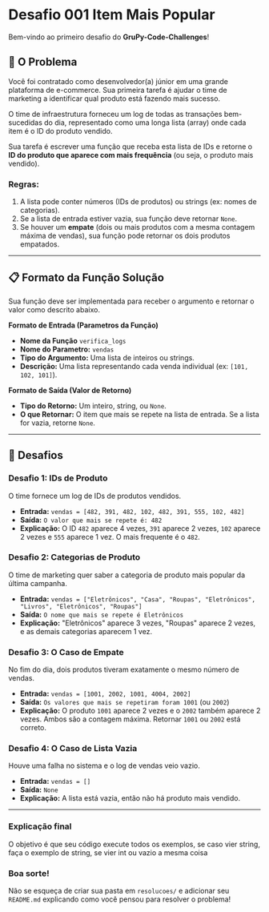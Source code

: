 # Desafio 001 Item Mais Popular

Bem-vindo ao primeiro desafio do **GruPy-Code-Challenges**!

## 📝 O Problema

Você foi contratado como desenvolvedor(a) júnior em uma grande plataforma de e-commerce. Sua primeira tarefa é ajudar o time de marketing a identificar qual produto está fazendo mais sucesso.

O time de infraestrutura forneceu um log de todas as transações bem-sucedidas do dia, representado como uma longa lista (array) onde cada item é o ID do produto vendido.

Sua tarefa é escrever uma função que receba esta lista de IDs e retorne o **ID do produto que aparece com mais frequência** (ou seja, o produto mais vendido).

### Regras:

1.  A lista pode conter números (IDs de produtos) ou strings (ex: nomes de categorias).
2.  Se a lista de entrada estiver vazia, sua função deve retornar `None`.
3.  Se houver um **empate** (dois ou mais produtos com a mesma contagem máxima de vendas), sua função pode retornar os dois produtos empatados.

---

## 📋 Formato da Função Solução

Sua função deve ser implementada para receber o argumento e retornar o valor como descrito abaixo.

**Formato de Entrada (Parametros da Função)**

* **Nome da Função** `verifica_logs`
* **Nome do Parametro:** `vendas`
* **Tipo do Argumento:** Uma lista de inteiros ou strings.
* **Descrição:** Uma lista representando cada venda individual (ex: `[101, 102, 101]`).

**Formato de Saída (Valor de Retorno)**

* **Tipo do Retorno:** Um inteiro, string, ou `None`.
* **O que Retornar:** O item que mais se repete na lista de entrada. Se a lista for vazia, retorne `None`.

---

## 🚀 Desafios

### Desafio 1: IDs de Produto

O time fornece um log de IDs de produtos vendidos.

* **Entrada:** `vendas = [482, 391, 482, 102, 482, 391, 555, 102, 482]`
* **Saída:** `O valor que mais se repete é: 482`
* **Explicação:** O ID `482` aparece 4 vezes, `391` aparece 2 vezes, `102` aparece 2 vezes e `555` aparece 1 vez. O mais frequente é o `482`.

### Desafio 2: Categorias de Produto

O time de marketing quer saber a categoria de produto mais popular da última campanha.

* **Entrada:** `vendas = ["Eletrônicos", "Casa", "Roupas", "Eletrônicos", "Livros", "Eletrônicos", "Roupas"]`
* **Saída:** `O nome que mais se repete é Eletrônicos`
* **Explicação:** "Eletrônicos" aparece 3 vezes, "Roupas" aparece 2 vezes, e as demais categorias aparecem 1 vez.

### Desafio 3: O Caso de Empate

No fim do dia, dois produtos tiveram exatamente o mesmo número de vendas.

* **Entrada:** `vendas = [1001, 2002, 1001, 4004, 2002]`
* **Saída:** `Os valores que mais se repetiram foram 1001` (ou `2002`)
* **Explicação:** O produto `1001` aparece 2 vezes e o `2002` também aparece 2 vezes. Ambos são a contagem máxima. Retornar `1001` ou `2002` está correto.

### Desafio 4: O Caso de Lista Vazia

Houve uma falha no sistema e o log de vendas veio vazio.

* **Entrada:** `vendas = []`
* **Saída:** `None`
* **Explicação:** A lista está vazia, então não há produto mais vendido.

---

### Explicação final
O objetivo é que seu código execute todos os exemplos, se caso vier string, faça o exemplo de string, se vier int ou vazio a mesma coisa

### Boa sorte!

Não se esqueça de criar sua pasta em `resolucoes/` e adicionar seu `README.md` explicando como você pensou para resolver o problema!
